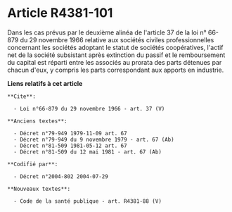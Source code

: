 # Article R4381-101

Dans les cas prévus par le deuxième alinéa de l'article 37 de la loi n° 66-879 du 29 novembre 1966 relative aux sociétés
civiles professionnelles concernant les sociétés adoptant le statut de sociétés coopératives, l'actif net de la société
subsistant après extinction du passif et le remboursement du capital est réparti entre les associés au prorata des parts
détenues par chacun d'eux, y compris les parts correspondant aux apports en industrie.

**Liens relatifs à cet article**

	**Cite**:

	  - Loi n°66-879 du 29 novembre 1966 - art. 37 (V)

	**Anciens textes**:

	  - Décret n°79-949 1979-11-09 art. 67
	  - Décret n°79-949 du 9 novembre 1979 - art. 67 (Ab)
	  - Décret n°81-509 1981-05-12 art. 67
	  - Décret n°81-509 du 12 mai 1981 - art. 67 (Ab)

	**Codifié par**:

	  - Décret n°2004-802 2004-07-29

	**Nouveaux textes**:

	  - Code de la santé publique - art. R4381-88 (V)

